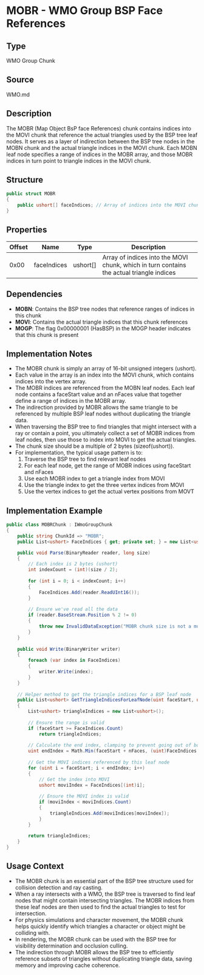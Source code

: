 # MOBR - WMO Group BSP Face References

## Type
WMO Group Chunk

## Source
WMO.md

## Description
The MOBR (Map Object BsP face References) chunk contains indices into the MOVI chunk that reference the actual triangles used by the BSP tree leaf nodes. It serves as a layer of indirection between the BSP tree nodes in the MOBN chunk and the actual triangle indices in the MOVI chunk. Each MOBN leaf node specifies a range of indices in the MOBR array, and those MOBR indices in turn point to triangle indices in the MOVI chunk.

## Structure

```csharp
public struct MOBR
{
    public ushort[] faceIndices; // Array of indices into the MOVI chunk
}
```

## Properties

| Offset | Name | Type | Description |
|--------|------|------|-------------|
| 0x00 | faceIndices | ushort[] | Array of indices into the MOVI chunk, which in turn contains the actual triangle indices |

## Dependencies
- **MOBN**: Contains the BSP tree nodes that reference ranges of indices in this chunk
- **MOVI**: Contains the actual triangle indices that this chunk references
- **MOGP**: The flag 0x00000001 (HasBSP) in the MOGP header indicates that this chunk is present

## Implementation Notes
- The MOBR chunk is simply an array of 16-bit unsigned integers (ushort).
- Each value in the array is an index into the MOVI chunk, which contains indices into the vertex array.
- The MOBR indices are referenced from the MOBN leaf nodes. Each leaf node contains a faceStart value and an nFaces value that together define a range of indices in the MOBR array.
- The indirection provided by MOBR allows the same triangle to be referenced by multiple BSP leaf nodes without duplicating the triangle data.
- When traversing the BSP tree to find triangles that might intersect with a ray or contain a point, you ultimately collect a set of MOBR indices from leaf nodes, then use those to index into MOVI to get the actual triangles.
- The chunk size should be a multiple of 2 bytes (sizeof(ushort)).
- For implementation, the typical usage pattern is to:
  1. Traverse the BSP tree to find relevant leaf nodes
  2. For each leaf node, get the range of MOBR indices using faceStart and nFaces
  3. Use each MOBR index to get a triangle index from MOVI
  4. Use the triangle index to get the three vertex indices from MOVI
  5. Use the vertex indices to get the actual vertex positions from MOVT

## Implementation Example

```csharp
public class MOBRChunk : IWmoGroupChunk
{
    public string ChunkId => "MOBR";
    public List<ushort> FaceIndices { get; private set; } = new List<ushort>();

    public void Parse(BinaryReader reader, long size)
    {
        // Each index is 2 bytes (ushort)
        int indexCount = (int)(size / 2);
        
        for (int i = 0; i < indexCount; i++)
        {
            FaceIndices.Add(reader.ReadUInt16());
        }
        
        // Ensure we've read all the data
        if (reader.BaseStream.Position % 2 != 0)
        {
            throw new InvalidDataException("MOBR chunk size is not a multiple of 2 bytes");
        }
    }
    
    public void Write(BinaryWriter writer)
    {
        foreach (var index in FaceIndices)
        {
            writer.Write(index);
        }
    }
    
    // Helper method to get the triangle indices for a BSP leaf node
    public List<ushort> GetTriangleIndicesForLeafNode(uint faceStart, ushort nFaces, List<ushort> moviIndices)
    {
        List<ushort> triangleIndices = new List<ushort>();
        
        // Ensure the range is valid
        if (faceStart >= FaceIndices.Count)
            return triangleIndices;
            
        // Calculate the end index, clamping to prevent going out of bounds
        uint endIndex = Math.Min(faceStart + nFaces, (uint)FaceIndices.Count);
        
        // Get the MOVI indices referenced by this leaf node
        for (uint i = faceStart; i < endIndex; i++)
        {
            // Get the index into MOVI
            ushort moviIndex = FaceIndices[(int)i];
            
            // Ensure the MOVI index is valid
            if (moviIndex < moviIndices.Count)
            {
                triangleIndices.Add(moviIndices[moviIndex]);
            }
        }
        
        return triangleIndices;
    }
}
```

## Usage Context
- The MOBR chunk is an essential part of the BSP tree structure used for collision detection and ray casting.
- When a ray intersects with a WMO, the BSP tree is traversed to find leaf nodes that might contain intersecting triangles. The MOBR indices from these leaf nodes are then used to find the actual triangles to test for intersection.
- For physics simulations and character movement, the MOBR chunk helps quickly identify which triangles a character or object might be colliding with.
- In rendering, the MOBR chunk can be used with the BSP tree for visibility determination and occlusion culling.
- The indirection through MOBR allows the BSP tree to efficiently reference subsets of triangles without duplicating triangle data, saving memory and improving cache coherence. 